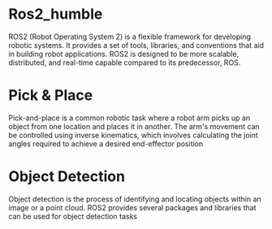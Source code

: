 # Ros2_humble
ROS2 (Robot Operating System 2) is a flexible framework for developing robotic systems. It provides a set of tools, libraries, and conventions that aid in building robot applications. ROS2 is designed to be more scalable, distributed, and real-time capable compared to its predecessor, ROS.

# Pick & Place

Pick-and-place is a common robotic task where a robot arm picks up an object from one location and places it in another. The arm's movement can be controlled using inverse kinematics, which involves calculating the joint angles required to achieve a desired end-effector position

# Object Detection

Object detection is the process of identifying and locating objects within an image or a point cloud. ROS2 provides several packages and libraries that can be used for object detection tasks
